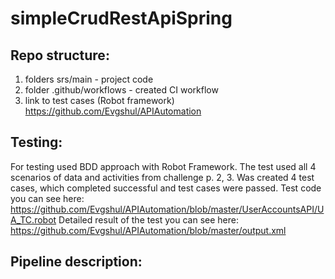 # simpleCrudRestApiSpring

## Repo structure:

1. folders srs/main - project code
2. folder .github/workflows  - created CI workflow
3. link to test cases (Robot framework) https://github.com/Evgshul/APIAutomation

## Testing:

For testing used BDD approach with Robot Framework.
The test used all 4 scenarios of data and activities from challenge p. 2, 3.
Was created 4 test cases, which completed successful and test cases were passed. 
Test code you can see here:   https://github.com/Evgshul/APIAutomation/blob/master/UserAccountsAPI/UA_TC.robot
Detailed result of the test you can see here:   https://github.com/Evgshul/APIAutomation/blob/master/output.xml

## Pipeline description:




